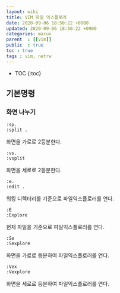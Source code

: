 ```yaml
---
layout: wiki
title: VIM 파일 익스플로러
date: 2020-09-06 18:50:22 +0900
updated: 2020-09-06 18:50:22 +0900 
categories: macux
parent  : [[vim]]
public  : true
toc : true
tags : vim, netrw
---
```

* TOC
{:toc}

## 기본명령
### 화면 나누기
``` 
:sp.	
:split .	
```
화면을 가로로 2등분한다.

```
:vs.	
:vsplit
```
화면을 세로로 2등분한다.

```
:e.	
:edit .	
```
워킹 디렉터리를 기준으로 파일익스플로러를 연다.

```
:E	
:Explore
```
현재 파일을 기준으로 파일익스플로러를 연다.

```
:Se	
:Sexplore
```
화면을 가로로 등분하여 파일익스플로러를 연다.

```
:Vex	
:Vexplore	
```
화면을 세로로 등분하여 파일익스플로러를 연다.
